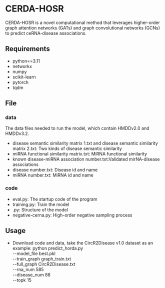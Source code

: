 # CERDA-HOSR
CERDA-HOSR is a novel computational method that leverages higher-order graph attention networks (GATs) and graph convolutional networks (GCNs) to predict ceRNA-disease associations.

## Requirements
  * python==3.11
  * networkx
  * numpy
  * scikit-learn
  * pytorch
  * tqdm

## File
### data
  The data files needed to run the model, which contain HMDDv2.0 and HMDDv3.2.
  * disease semantic similarity matrix 1.txt and disease semantic similarity matrix 2.txt: Two kinds of disease semantic similarity
  * miRNA functional similarity matrix.txt: MiRNA functional similarity
  * known disease-miRNA association number.txt:Validated mirNA-disease associations
  * disease number.txt: Disease id and name
  * miRNA number.txt: MiRNA id and name

### code
  * eval.py: The startup code of the program
  * training.py: Train the model
  * .py: Structure of the model
  * negative-cerna.py: High-order negative sampling process
 
## Usage
  * Download code and data, take the CircR2Disease v1.0 dataset as an example:
  python predict_horda.py \
  --model_file best.pkl \
  --train_graph graph_train.txt \
  --full_graph CircR2Disease.txt \
  --rna_num 585 \
  --disease_num 88 \
  --topk 15
